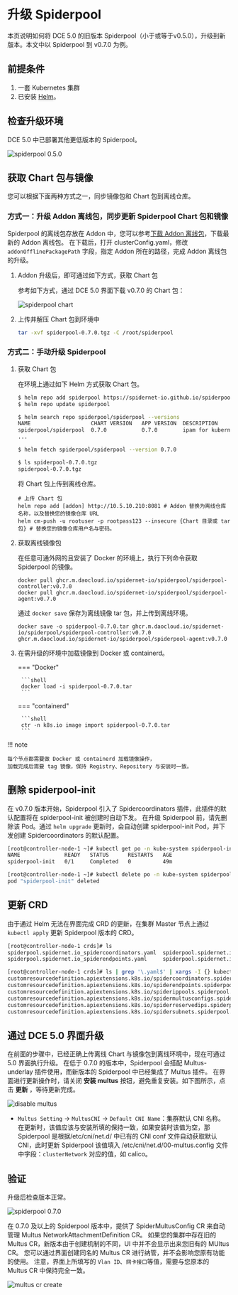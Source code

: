 # 升级 Spiderpool

本页说明如何将 DCE 5.0 的旧版本 Spiderpool（小于或等于v0.5.0），升级到新版本。本文中以 Spiderpool 到 v0.7.0 为例。

## 前提条件

1. 一套 Kubernetes 集群
2. 已安装 [Helm](https://helm.sh/docs/intro/install/)。

## 检查升级环境

DCE 5.0 中已部署其他更低版本的 Spiderpool。

![spiderpool 0.5.0](https://docs.daocloud.io/daocloud-docs-images/docs/zh/docs/network/images/spiderpool-before-upgrade.png)

## 获取 Chart 包与镜像

您可以根据下面两种方式之一，同步镜像包和 Chart 包到离线仓库。

### 方式一：升级 Addon 离线包，同步更新 Spiderpool Chart 包和镜像

Spiderpool 的离线包存放在 Addon 中，您可以参考[下载 Addon 离线包](../../../download/addon/history.md)，下载最新的 Addon 离线包。
在下载后，打开 clusterConfig.yaml，修改 `addonOfflinePackagePath` 字段，指定 Addon 所在的路径，完成 Addon 离线包的升级。

1. Addon 升级后，即可通过如下方式，获取 Chart 包

    参考如下方式，通过 DCE 5.0 界面下载 v0.7.0 的 Chart 包：

    ![spiderpool chart](https://docs.daocloud.io/daocloud-docs-images/docs/zh/docs/network/images/spiderpool-chart-version-7.png)

2. 上传并解压 Chart 包到环境中

    ```bash
    tar -xvf spiderpool-0.7.0.tgz -C /root/spiderpool
    ```

### 方式二：手动升级 Spiderpool

1. 获取 Chart 包

    在环境上通过如下 Helm 方式获取 Chart 包。

    ```bash
    $ helm repo add spiderpool https://spidernet-io.github.io/spiderpool
    $ helm repo update spiderpool

    $ helm search repo spiderpool/spiderpool --versions
    NAME                   CHART VERSION   APP VERSION  DESCRIPTION
    spiderpool/spiderpool  0.7.0           0.7.0        ipam for kubernetes cni
    ...

    $ helm fetch spiderpool/spiderpool --version 0.7.0

    $ ls spiderpool-0.7.0.tgz
    spiderpool-0.7.0.tgz
    ```

    将 Chart 包上传到离线仓库。

    ```shell
    # 上传 Chart 包
    helm repo add [addon] http://10.5.10.210:8081 # Addon 替换为离线仓库名称，以及替换您的镜像仓库 URL
    helm cm-push -u rootuser -p rootpass123 --insecure {Chart 目录或 tar 包} # 替换您的镜像仓库用户名与密码。
    ```

2. 获取离线镜像包

    在任意可通外网的且安装了 Docker 的环境上，执行下列命令获取 Spiderpool 的镜像。

    ```shell
    docker pull ghcr.m.daocloud.io/spidernet-io/spiderpool/spiderpool-controller:v0.7.0
    docker pull ghcr.m.daocloud.io/spidernet-io/spiderpool/spiderpool-agent:v0.7.0
    ```

    通过 `docker save` 保存为离线镜像 tar 包，并上传到离线环境。

    ```shell
    docker save -o spiderpool-0.7.0.tar ghcr.m.daocloud.io/spidernet-io/spiderpool/spiderpool-controller:v0.7.0 ghcr.m.daocloud.io/spidernet-io/spiderpool/spiderpool-agent:v0.7.0
    ```

3. 在需升级的环境中加载镜像到 Docker 或 containerd。
  
    === "Docker"

        ```shell
        docker load -i spiderpool-0.7.0.tar
        ```

    === "containerd"

        ```shell
        ctr -n k8s.io image import spiderpool-0.7.0.tar
        ```

!!! note

    每个节点都需要做 Docker 或 containerd 加载镜像操作，
    加载完成后需要 tag 镜像，保持 Registry、Repository 与安装时一致。

## 删除 spiderpool-init

在 v0.7.0 版本开始，Spiderpool 引入了 Spidercoordinators 插件，此插件的默认配置将在 spiderpool-init 被创建时自动下发。
在升级 Spiderpool 前，请先删除该 Pod。通过 `helm upgrade` 更新时，会自动创建 spiderpool-init Pod，并下发创建 Spidercoordinators 的默认配置。

```bash
[root@controller-node-1 ~]# kubectl get po -n kube-system spiderpool-init
NAME              READY   STATUS      RESTARTS   AGE
spiderpool-init   0/1     Completed   0          49m

[root@controller-node-1 ~]# kubectl delete po -n kube-system spiderpool-init
pod "spiderpool-init" deleted
```

## 更新 CRD

由于通过 Helm 无法在界面完成 CRD 的更新，在集群 Master 节点上通过 `kubectl apply` 更新 Spiderpool 版本的 CRD。

```bash
[root@controller-node-1 crds]# ls
spiderpool.spidernet.io_spidercoordinators.yaml  spiderpool.spidernet.io_spiderippools.yaml        spiderpool.spidernet.io_spiderreservedips.yaml
spiderpool.spidernet.io_spiderendpoints.yaml     spiderpool.spidernet.io_spidermultusconfigs.yaml  spiderpool.spidernet.io_spidersubnets.yaml

[root@controller-node-1 crds]# ls | grep '\.yaml$' | xargs -I {} kubectl apply -f {}
customresourcedefinition.apiextensions.k8s.io/spidercoordinators.spiderpool.spidernet.io created
customresourcedefinition.apiextensions.k8s.io/spiderendpoints.spiderpool.spidernet.io configured
customresourcedefinition.apiextensions.k8s.io/spiderippools.spiderpool.spidernet.io configured
customresourcedefinition.apiextensions.k8s.io/spidermultusconfigs.spiderpool.spidernet.io created
customresourcedefinition.apiextensions.k8s.io/spiderreservedips.spiderpool.spidernet.io configured
customresourcedefinition.apiextensions.k8s.io/spidersubnets.spiderpool.spidernet.io configured
```

## 通过 DCE 5.0 界面升级

在前面的步骤中，已经正确上传离线 Chart 与镜像包到离线环境中，现在可通过 5.0 界面执行升级。
在低于 0.7.0 的版本中，Spiderpool 会搭配 Multus-underlay 插件使用，而新版本的 Spiderpool 中已经集成了 Multus 插件。
在界面进行更新操作时，请关闭 **安装 multus** 按钮，避免重复安装。如下图所示，点击 **更新** ，等待更新完成。

![disable multus](https://docs.daocloud.io/daocloud-docs-images/docs/zh/docs/network/images/spiderpool-disable-multus.png)

- `Multus Setting` -> `MultusCNI` -> `Default CNI Name`：集群默认 CNI 名称。 在更新时，该值应该与安装所填的保持一致，如果安装时该值为空，那 Spiderpool 是根据/etc/cni/net.d/ 中已有的 CNI conf 文件自动获取默认 CNI，此时更新 Spiderpool 该值填入 /etc/cni/net.d/00-multus.config 文件中字段：`clusterNetwork` 对应的值，如 calico。

## 验证

升级后检查版本正常。

![spiderpool 0.7.0](https://docs.daocloud.io/daocloud-docs-images/docs/zh/docs/network/images/spiderpool-after-upgrade.png)

在 0.7.0 及以上的 Spiderpool 版本中，提供了 SpiderMultusConfig CR 来自动管理 Multus NetworkAttachmentDefinition CR。
如果您的集群中存在旧的 Multus CR，新版本由于创建机制的不同，UI 中并不会显示出来您旧有的 MUltus CR。
您可以通过界面创建同名的 Multus CR 进行纳管，并不会影响您原有功能的使用。
注意，界面上所填写的 `Vlan ID`、`网卡接口`等值，需要与您原本的 Multus CR 中保持完全一致。

![multus cr create](https://docs.daocloud.io/daocloud-docs-images/docs/zh/docs/network/images/spiderpool-multus-cr-create.png)
